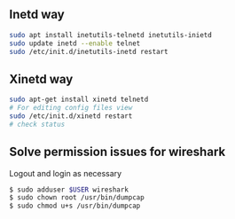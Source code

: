 ## Inetd way

```sh
sudo apt install inetutils-telnetd inetutils-inietd
sudo update inetd --enable telnet
sudo /etc/init.d/inetutils-inetd restart
```

## Xinetd way

```sh
sudo apt-get install xinetd telnetd
# For editing config files view
sudo /etc/init.d/xinetd restart
# check status
```

## Solve permission issues for wireshark
Logout and login as necessary
```sh
$ sudo adduser $USER wireshark
$ sudo chown root /usr/bin/dumpcap
$ sudo chmod u+s /usr/bin/dumpcap
```
